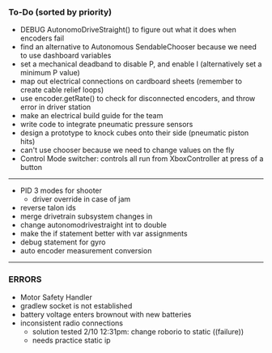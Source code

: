 ### To-Do (sorted by priority)

- DEBUG AutonomoDriveStraight() to figure out what it does when encoders fail
- find an alternative to Autonomous SendableChooser because we need to use dashboard variables
- set a mechanical deadband to disable P, and enable I (alternatively set a minimum P value)
- map out electrical connections on cardboard sheets (remember to create cable relief loops)
- use encoder.getRate() to check for disconnected encoders, and throw error in driver station
- make an electrical build guide for the team
- write code to integrate pneumatic pressure sensors
- design a prototype to knock cubes onto their side (pneumatic piston hits)
- can't use chooser because we need to change values on the fly
- Control Mode switcher: controls all run from XboxController at press of a button

---

- PID 3 modes for shooter
	+ driver override in case of jam
- reverse talon ids
- merge drivetrain subsystem changes in
- change autonomodrivestraight int to double
- make the if statement better with var assignments
- debug statement for gyro
- auto encoder measurement conversion

---

### ERRORS

- Motor Safety Handler
- gradlew socket is not established
- battery voltage enters brownout with new batteries
- inconsistent radio connections
	+ solution tested 2/10 12:31pm: change roborio to static ((failure))
	+ needs practice static ip